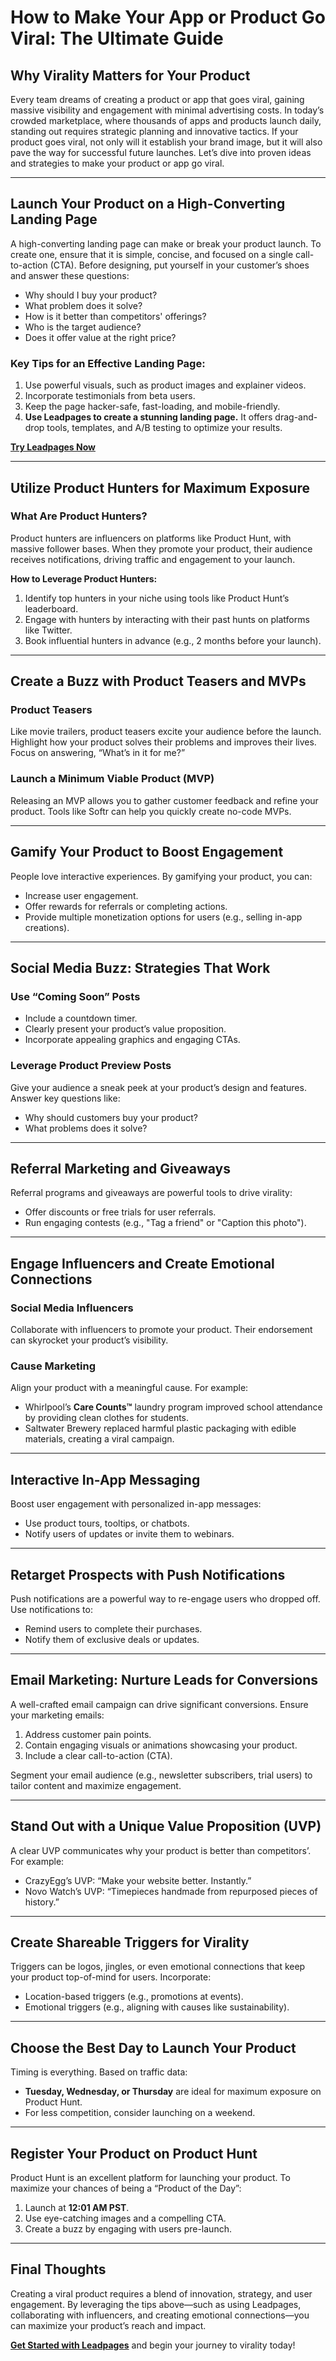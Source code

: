 # How to Make Your App or Product Go Viral: The Ultimate Guide

## Why Virality Matters for Your Product

Every team dreams of creating a product or app that goes viral, gaining massive visibility and engagement with minimal advertising costs. In today’s crowded marketplace, where thousands of apps and products launch daily, standing out requires strategic planning and innovative tactics. If your product goes viral, not only will it establish your brand image, but it will also pave the way for successful future launches. Let’s dive into proven ideas and strategies to make your product or app go viral.

---

## Launch Your Product on a High-Converting Landing Page

A high-converting landing page can make or break your product launch. To create one, ensure that it is simple, concise, and focused on a single call-to-action (CTA). Before designing, put yourself in your customer’s shoes and answer these questions:

- Why should I buy your product?
- What problem does it solve?
- How is it better than competitors' offerings?
- Who is the target audience?
- Does it offer value at the right price?

### Key Tips for an Effective Landing Page:
1. Use powerful visuals, such as product images and explainer videos.
2. Incorporate testimonials from beta users.
3. Keep the page hacker-safe, fast-loading, and mobile-friendly.
4. **Use Leadpages to create a stunning landing page.** It offers drag-and-drop tools, templates, and A/B testing to optimize your results.

[**Try Leadpages Now**](https://bit.ly/LEadPages)

---

## Utilize Product Hunters for Maximum Exposure

### What Are Product Hunters?
Product hunters are influencers on platforms like Product Hunt, with massive follower bases. When they promote your product, their audience receives notifications, driving traffic and engagement to your launch.

**How to Leverage Product Hunters:**
1. Identify top hunters in your niche using tools like Product Hunt’s leaderboard.
2. Engage with hunters by interacting with their past hunts on platforms like Twitter.
3. Book influential hunters in advance (e.g., 2 months before your launch).

---

## Create a Buzz with Product Teasers and MVPs

### Product Teasers
Like movie trailers, product teasers excite your audience before the launch. Highlight how your product solves their problems and improves their lives. Focus on answering, “What’s in it for me?”

### Launch a Minimum Viable Product (MVP)
Releasing an MVP allows you to gather customer feedback and refine your product. Tools like Softr can help you quickly create no-code MVPs.

---

## Gamify Your Product to Boost Engagement

People love interactive experiences. By gamifying your product, you can:
- Increase user engagement.
- Offer rewards for referrals or completing actions.
- Provide multiple monetization options for users (e.g., selling in-app creations).

---

## Social Media Buzz: Strategies That Work

### Use “Coming Soon” Posts
- Include a countdown timer.
- Clearly present your product’s value proposition.
- Incorporate appealing graphics and engaging CTAs.

### Leverage Product Preview Posts
Give your audience a sneak peek at your product’s design and features. Answer key questions like:
- Why should customers buy your product?
- What problems does it solve?

---

## Referral Marketing and Giveaways

Referral programs and giveaways are powerful tools to drive virality:
- Offer discounts or free trials for user referrals.
- Run engaging contests (e.g., "Tag a friend" or "Caption this photo").

---

## Engage Influencers and Create Emotional Connections

### Social Media Influencers
Collaborate with influencers to promote your product. Their endorsement can skyrocket your product’s visibility.

### Cause Marketing
Align your product with a meaningful cause. For example:
- Whirlpool’s **Care Counts™** laundry program improved school attendance by providing clean clothes for students.
- Saltwater Brewery replaced harmful plastic packaging with edible materials, creating a viral campaign.

---

## Interactive In-App Messaging

Boost user engagement with personalized in-app messages:
- Use product tours, tooltips, or chatbots.
- Notify users of updates or invite them to webinars.

---

## Retarget Prospects with Push Notifications

Push notifications are a powerful way to re-engage users who dropped off. Use notifications to:
- Remind users to complete their purchases.
- Notify them of exclusive deals or updates.

---

## Email Marketing: Nurture Leads for Conversions

A well-crafted email campaign can drive significant conversions. Ensure your marketing emails:
1. Address customer pain points.
2. Contain engaging visuals or animations showcasing your product.
3. Include a clear call-to-action (CTA).

Segment your email audience (e.g., newsletter subscribers, trial users) to tailor content and maximize engagement.

---

## Stand Out with a Unique Value Proposition (UVP)

A clear UVP communicates why your product is better than competitors’. For example:
- CrazyEgg’s UVP: “Make your website better. Instantly.”
- Novo Watch’s UVP: “Timepieces handmade from repurposed pieces of history.”

---

## Create Shareable Triggers for Virality

Triggers can be logos, jingles, or even emotional connections that keep your product top-of-mind for users. Incorporate:
- Location-based triggers (e.g., promotions at events).
- Emotional triggers (e.g., aligning with causes like sustainability).

---

## Choose the Best Day to Launch Your Product

Timing is everything. Based on traffic data:
- **Tuesday, Wednesday, or Thursday** are ideal for maximum exposure on Product Hunt.
- For less competition, consider launching on a weekend.

---

## Register Your Product on Product Hunt

Product Hunt is an excellent platform for launching your product. To maximize your chances of being a “Product of the Day”:
1. Launch at **12:01 AM PST**.
2. Use eye-catching images and a compelling CTA.
3. Create a buzz by engaging with users pre-launch.

---

## Final Thoughts

Creating a viral product requires a blend of innovation, strategy, and user engagement. By leveraging the tips above—such as using Leadpages, collaborating with influencers, and creating emotional connections—you can maximize your product’s reach and impact.

[**Get Started with Leadpages**](https://bit.ly/LEadPages) and begin your journey to virality today!

